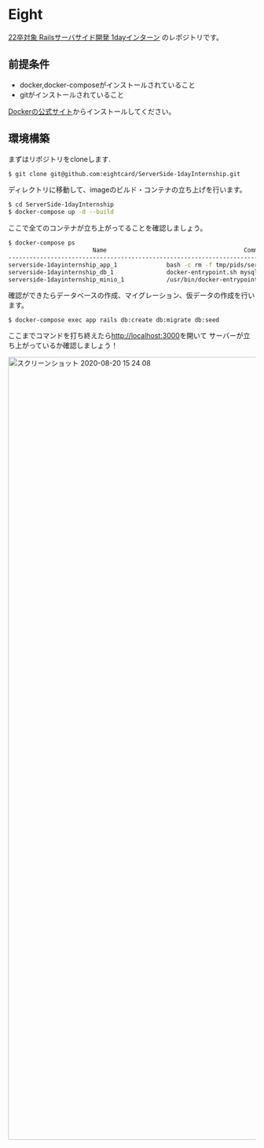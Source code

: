 # Eight

[22卒対象 Railsサーバサイド開発 1dayインターン](https://www.wantedly.com/projects/464141)
のレポジトリです。

## 前提条件

- docker,docker-composeがインストールされていること
- gitがインストールされていること


[Dockerの公式サイト](https://docs.docker.com/get-docker/)からインストールしてください。



## 環境構築
まずはリポジトリをcloneします.

```zsh
$ git clone git@github.com:eightcard/ServerSide-1dayInternship.git
```

ディレクトリに移動して、imageのビルド・コンテナの立ち上げを行います。

```zsh
$ cd ServerSide-1dayInternship
$ docker-compose up -d --build
```

ここで全てのコンテナが立ち上がってることを確認しましょう。
```zsh
$ docker-compose ps
                        Name                                       Command               State                       Ports
-----------------------------------------------------------------------------------------------------------------------------------------------
serverside-1dayinternship_app_1              bash -c rm -f tmp/pids/ser ...   Up      0.0.0.0:3000->3000/tcp
serverside-1dayinternship_db_1               docker-entrypoint.sh mysqld      Up      0.0.0.0:3306->3306/tcp, 33060/tcp
serverside-1dayinternship_minio_1            /usr/bin/docker-entrypoint ...   Up      0.0.0.0:9000->9000/tcp
```


確認ができたらデータベースの作成、マイグレーション、仮データの作成を行います。
```
$ docker-compose exec app rails db:create db:migrate db:seed
```

ここまでコマンドを打ち終えたら[http://localhost:3000](http://localhost:3000)を開いて
サーバーが立ち上がっているか確認しましょう！

<img width="1593" alt="スクリーンショット 2020-08-20 15 24 08" src="https://user-images.githubusercontent.com/38460337/90724292-49233680-e2f9-11ea-9aa6-0f23a8513d16.png">
